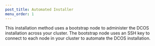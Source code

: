 ```yaml
---
post_title: Automated Installer
menu_order: 1
---
```

This installation method uses a bootstrap node to administer the DCOS installation across your cluster. The bootstrap node uses an SSH key to connect to each node in your cluster to automate the DCOS installation.